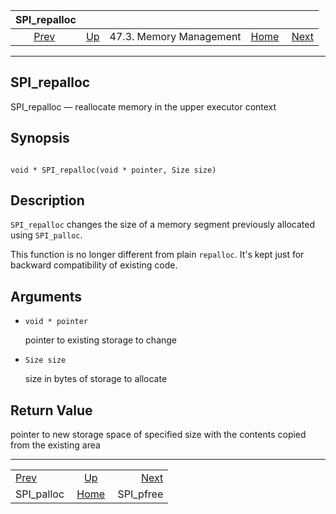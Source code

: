 

|               SPI\_repalloc               |                                                 |                         |                                                       |                                         |
| :---------------------------------------: | :---------------------------------------------- | :---------------------: | ----------------------------------------------------: | --------------------------------------: |
| [Prev](spi-spi-palloc.html "SPI_palloc")  | [Up](spi-memory.html "47.3. Memory Management") | 47.3. Memory Management | [Home](index.html "PostgreSQL 17devel Documentation") |  [Next](spi-spi-pfree.html "SPI_pfree") |

***

## SPI\_repalloc

SPI\_repalloc — reallocate memory in the upper executor context

## Synopsis

```

void * SPI_repalloc(void * pointer, Size size)
```

## Description

`SPI_repalloc` changes the size of a memory segment previously allocated using `SPI_palloc`.

This function is no longer different from plain `repalloc`. It's kept just for backward compatibility of existing code.

## Arguments

* `void * pointer`

    pointer to existing storage to change

* `Size size`

    size in bytes of storage to allocate

## Return Value

pointer to new storage space of specified size with the contents copied from the existing area

***

|                                           |                                                       |                                         |
| :---------------------------------------- | :---------------------------------------------------: | --------------------------------------: |
| [Prev](spi-spi-palloc.html "SPI_palloc")  |    [Up](spi-memory.html "47.3. Memory Management")    |  [Next](spi-spi-pfree.html "SPI_pfree") |
| SPI\_palloc                               | [Home](index.html "PostgreSQL 17devel Documentation") |                              SPI\_pfree |
